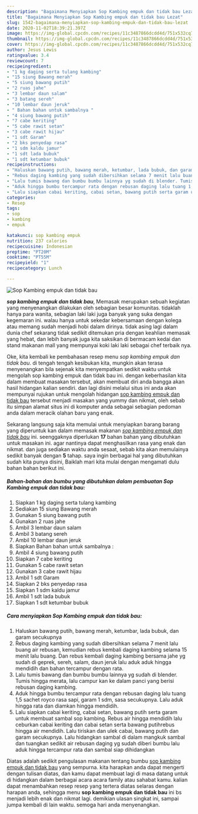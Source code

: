 ```yaml
---
description: "Bagaimana Menyiapkan Sop Kambing empuk dan tidak bau Lezat"
title: "Bagaimana Menyiapkan Sop Kambing empuk dan tidak bau Lezat"
slug: 1542-bagaimana-menyiapkan-sop-kambing-empuk-dan-tidak-bau-lezat
date: 2020-11-02T18:39:21.397Z
image: https://img-global.cpcdn.com/recipes/11c3487866dcdd4d/751x532cq70/sop-kambing-empuk-dan-tidak-bau-foto-resep-utama.jpg
thumbnail: https://img-global.cpcdn.com/recipes/11c3487866dcdd4d/751x532cq70/sop-kambing-empuk-dan-tidak-bau-foto-resep-utama.jpg
cover: https://img-global.cpcdn.com/recipes/11c3487866dcdd4d/751x532cq70/sop-kambing-empuk-dan-tidak-bau-foto-resep-utama.jpg
author: Jesus Lewis
ratingvalue: 3.4
reviewcount: 7
recipeingredient:
- "1 kg daging serta tulang kambing"
- "15 siung Bawang merah"
- "5 siung bawang putih"
- "2 ruas jahe"
- "3 lembar daun salam"
- "3 batang sereh"
- "10 lembar daun jeruk"
- " Bahan bahan untuk sambalnya "
- "4 siung bawang putih"
- "7 cabe keriting"
- "5 cabe rawit setan"
- "3 cabe rawit hijau"
- "1 sdt Garam"
- "2 bks penyedap rasa"
- "1 sdm kaldu jamur"
- "1 sdt lada bubuk"
- "1 sdt ketumbar bubuk"
recipeinstructions:
- "Haluskan bawang putih, bawang merah, ketumbar, lada bubuk, dan garam secukupnya"
- "Rebus daging kambing yang sudah dibersihkan selama 7 menit lalu buang air rebusan, kemudian rebus kembali daging kambing selama 15 menit lalu buang. Dan rebus kembali daging kambing bersama jahe yg sudah di geprek, sereh, salam, daun jeruk lalu aduk aduk hingga mendidih dan bahan tercampur dengan rata."
- "Lalu tumis bawang dan bumbu bumbu lainnya yg sudah di blender. Tumis hingga merata, lalu campur kan ke dalam panci yang berisi rebusan daging kambing."
- "Aduk hingga bumbu tercampur rata dengan rebusan daging lalu tuang 1,5 sachet royco rasa sapi, garam 1 sdm, sasa secukupnya. Lalu aduk hingga rata dan diamkan hingga mendidih."
- "Lalu siapkan cabai keriting, cabai setan, bawang putih serta garam untuk membuat sambal sop kambing. Rebus air hingga mendidih lalu ceburkan cabai keriting dan cabai setan serta bawang putihrebus hingga air mendidih. Lalu tiriskan dan ulek cabai, bawang putih dan garam secukupnya. Lalu hidangkan sambal di dalam mangkuk sambal dan tuangkan sedikit air rebusan daging yg sudah diberi bumbu lalu aduk hingga tercampur rata dan sambal siap dihidangkan"
categories:
- Resep
tags:
- sop
- kambing
- empuk

katakunci: sop kambing empuk 
nutrition: 237 calories
recipecuisine: Indonesian
preptime: "PT20M"
cooktime: "PT55M"
recipeyield: "1"
recipecategory: Lunch

---
```



![Sop Kambing empuk dan tidak bau](https://img-global.cpcdn.com/recipes/11c3487866dcdd4d/751x532cq70/sop-kambing-empuk-dan-tidak-bau-foto-resep-utama.jpg)

<b><i>sop kambing empuk dan tidak bau</i></b>, Memasak merupakan sebuah kegiatan yang menyenangkan dilakukan oleh sebagian besar komunitas. tidaklah hanya para wanita, sebagian laki laki juga banyak yang suka dengan kegemaran ini. walau hanya untuk sekedar kebersamaan dengan kolega atau memang sudah menjadi hobi dalam dirinya. tidak asing lagi dalam dunia chef sekarang tidak sedikit ditemukan pria dengan keahlian memasak yang hebat, dan lebih banyak juga kita saksikan di bermacam kedai dan stand makanan mall yang mempunyai koki laki laki sebagai chef terbaik nya.

Oke, kita kembali ke pembahasan resep menu <i>sop kambing empuk dan tidak bau</i>. di tengah tengah kesibukan kita, mungkin akan terasa menyenangkan bila sejenak kita menyempatkan sedikit waktu untuk mengolah sop kambing empuk dan tidak bau ini. dengan keberhasilan kita dalam membuat masakan tersebut, akan membuat diri anda bangga akan hasil hidangan kalian sendiri. dan lagi disini melalui situs ini anda akan mempunyai rujukan untuk mengolah hidangan <u>sop kambing empuk dan tidak bau</u> tersebut menjadi masakan yang yummy dan nikmat, oleh sebab itu simpan alamat situs ini di komputer anda sebagai sebagian pedoman anda dalam meracik olahan baru yang enak.




Sekarang langsung saja kita memulai untuk menyiapkan barang barang yang diperuntuk kan dalam memasak makanan <u><i>sop kambing empuk dan tidak bau</i></u> ini. seenggaknya diperlukan <b>17</b> bahan bahan yang dibutuhkan untuk masakan ini. agar nantinya dapat menghasilkan rasa yang enak dan nikmat. dan juga sediakan waktu anda sesaat, sebab kita akan memulainya sedikit banyak dengan <b>5</b> tahap. saya ingin berbagai hal yang dibutuhkan sudah kita punya disini, Baiklah mari kita mulai dengan mengamati dulu bahan bahan berikut ini.

<!--inarticleads1-->

##### Bahan-bahan dan bumbu yang dibutuhkan dalam pembuatan Sop Kambing empuk dan tidak bau:

1. Siapkan 1 kg daging serta tulang kambing
1. Sediakan 15 siung Bawang merah
1. Gunakan 5 siung bawang putih
1. Gunakan 2 ruas jahe
1. Ambil 3 lembar daun salam
1. Ambil 3 batang sereh
1. Ambil 10 lembar daun jeruk
1. Siapkan  Bahan bahan untuk sambalnya :
1. Ambil 4 siung bawang putih
1. Siapkan 7 cabe keriting
1. Gunakan 5 cabe rawit setan
1. Gunakan 3 cabe rawit hijau
1. Ambil 1 sdt Garam
1. Siapkan 2 bks penyedap rasa
1. Siapkan 1 sdm kaldu jamur
1. Ambil 1 sdt lada bubuk
1. Siapkan 1 sdt ketumbar bubuk




<!--inarticleads2-->

##### Cara menyiapkan Sop Kambing empuk dan tidak bau:

1. Haluskan bawang putih, bawang merah, ketumbar, lada bubuk, dan garam secukupnya
1. Rebus daging kambing yang sudah dibersihkan selama 7 menit lalu buang air rebusan, kemudian rebus kembali daging kambing selama 15 menit lalu buang. Dan rebus kembali daging kambing bersama jahe yg sudah di geprek, sereh, salam, daun jeruk lalu aduk aduk hingga mendidih dan bahan tercampur dengan rata.
1. Lalu tumis bawang dan bumbu bumbu lainnya yg sudah di blender. Tumis hingga merata, lalu campur kan ke dalam panci yang berisi rebusan daging kambing.
1. Aduk hingga bumbu tercampur rata dengan rebusan daging lalu tuang 1,5 sachet royco rasa sapi, garam 1 sdm, sasa secukupnya. Lalu aduk hingga rata dan diamkan hingga mendidih.
1. Lalu siapkan cabai keriting, cabai setan, bawang putih serta garam untuk membuat sambal sop kambing. Rebus air hingga mendidih lalu ceburkan cabai keriting dan cabai setan serta bawang putihrebus hingga air mendidih. Lalu tiriskan dan ulek cabai, bawang putih dan garam secukupnya. Lalu hidangkan sambal di dalam mangkuk sambal dan tuangkan sedikit air rebusan daging yg sudah diberi bumbu lalu aduk hingga tercampur rata dan sambal siap dihidangkan




Diatas adalah sedikit pengulasan makanan tentang bumbu <u>sop kambing empuk dan tidak bau</u> yang sempurna. kita harapkan anda dapat mengerti dengan tulisan diatas, dan kamu dapat membuat lagi di masa datang untuk di hidangkan dalam berbagai acara acara family atau sahabat kamu. kalian dapat menambahkan resep resep yang tertera diatas selaras dengan harapan anda, sehingga menu <b>sop kambing empuk dan tidak bau</b> ini bs menjadi lebih enak dan nikmat lagi. demikian ulasan singkat ini, sampai jumpa kembali di lain waktu. semoga hari anda menyenangkan.
